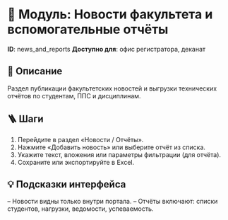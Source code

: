 # 📘 Модуль: Новости факультета и вспомогательные отчёты
**ID**: news_and_reports
**Доступно для**: офис регистратора, деканат

## 📝 Описание
Раздел публикации факультетских новостей и выгрузки технических отчётов по студентам, ППС и дисциплинам.

## 🪜 Шаги
1. Перейдите в раздел «Новости / Отчёты».
2. Нажмите «Добавить новость» или выберите отчёт из списка.
3. Укажите текст, вложения или параметры фильтрации (для отчёта).
4. Сохраните или экспортируйте в Excel.

## 💡 Подсказки интерфейса
– Новости видны только внутри портала.
– Отчёты включают: списки студентов, нагрузки, ведомости, успеваемость.
